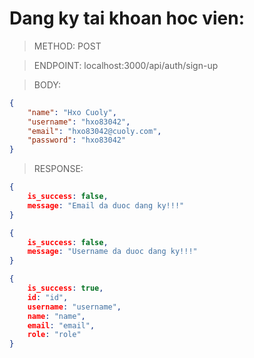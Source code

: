 # Dang ky tai khoan hoc vien:

> METHOD: POST

> ENDPOINT: localhost:3000/api/auth/sign-up

> BODY: 
```json
{
    "name": "Hxo Cuoly",
    "username": "hxo83042",
    "email": "hxo83042@cuoly.com",
    "password": "hxo83042"
}
```

> RESPONSE:

```json
{
    is_success: false,
    message: "Email da duoc dang ky!!!"
}
```

```json
{
    is_success: false,
    message: "Username da duoc dang ky!!!"
}
```

```json
{
    is_success: true,
    id: "id",
    username: "username",
    name: "name",
    email: "email",
    role: "role"
}
```